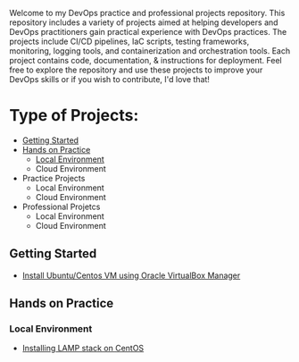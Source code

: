 Welcome to my DevOps practice and professional projects repository. This repository includes a variety of projects aimed at helping developers and DevOps practitioners gain practical experience with DevOps practices. The projects include CI/CD pipelines, IaC scripts, testing frameworks, monitoring, logging tools, and containerization and orchestration tools. Each project contains code, documentation, & instructions for deployment. Feel free to explore the repository and use these projects to improve your DevOps skills or if you wish to contribute, I'd love that!

# Type of Projects:

  - [Getting Started](#getting-started)
  - [Hands on Practice](#Hands-on-practice)
    - [Local Environment](#local-environment)
    - Cloud Environment
  - Practice Projects
    - Local Environment
    - Cloud Environment
  - Professional Projetcs
    - Local Environment
    - Cloud Environment

## Getting Started
  - [Install Ubuntu/Centos VM using Oracle VirtualBox Manager](https://medium.com/@mouaazfarrukh99/install-ubuntu-centos-vm-using-oracle-virtualbox-manager-3abd3d377d2b)

## Hands on Practice
  ### Local Environment
  - [Installing LAMP stack on CentOS](https://medium.com/@mouaazfarrukh99/installing-lamp-stack-on-centos-8d1189bc78c9)
